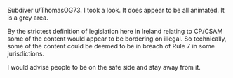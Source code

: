 Subdiver u/ThomasOG73. I took a look. It does appear to be all animated. It is a grey area. 

By the strictest definition of legislation here in Ireland relating to CP/CSAM some of the content would appear to be bordering on illegal. So technically, some of the content could be deemed to be in breach of Rule 7 in some jurisdictions. 

I would advise people to be on the safe side and stay away from it.
